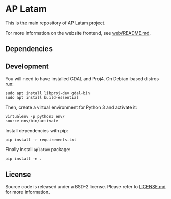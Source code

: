 # AP Latam

This is the main repository of AP Latam project.

For more information on the website frontend, see
[web/README.md](web/README.md).

## Dependencies

## Development

You will need to have installed GDAL and Proj4. On Debian-based distros run:

```
sudo apt install libproj-dev gdal-bin
sudo apt install build-essential
```

Then, create a virtual environment for Python 3 and activate it:

```
virtualenv -p python3 env/
source env/bin/activate
```

Install dependencies with pip:

```
pip install -r requirements.txt
```

Finally install `aplatam` package:

```
pip install -e .
```

## License

Source code is released under a BSD-2 license.  Please refer to
[LICENSE.md](LICENSE.md) for more information.
